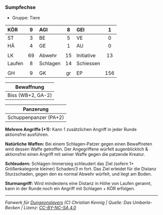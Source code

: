 ### Sumpfechse

- Gruppe: Tiere

| KÖR    |  9  | AGI      |  8  | GEI        |  1  |
| :----- | :-: | :------- | :-: | :--------- | :-: |
| ST     |  3  | BE       |  5  | VE         |  0  |
| HÄ     |  4  | GE       |  1  | AU         |  0  |
|        |     |          |     |            |     |
| LK     | 69  | Abwehr   | 15  | Initiative | 13  |
| Laufen |  8  | Schlagen | 14  | Schiessen  |     |
|        |     |          |     |            |     |
| GH     |  9  | GK       | gr  | EP         | 156 |

|    Bewaffnung     |
| :---------------: |
| Biss (WB+2, GA-2) |

|       Panzerung       |
| :-------------------: |
| Schuppenpanzer (PA+2) |

**Mehrere Angriffe (+1):** Kann 1 zusätzlichen Angriff in jeder Runde aktionsfrei ausführen.

**Natürliche Waffen:** Bei einem Schlagen-Patzer gegen einen Bewaffneten wird dessen Waffe getroffen. Der Angegriffene würfelt augenblicklich & aktionsfrei einen Angriff mit seiner Waffe gegen die patzende Kreatur.

**Schleudern:** Schlagen-Immersieg schleudert das Ziel (sofern 1+ Größenkategorie kleiner) Schaden/3 m fort. Das Ziel erleidet für die Distanz Sturzschaden, gegen den es normal Abwehr würfelt, und liegt am Boden.

**Sturmangriff:** Wird mindestens eine Distanz in Höhe von Laufen gerannt, kann in der Runde noch ein Angriff mit Schlagen + KÖR erfolgen.

---

_Fanwerk für [Dungeonslayers](https://www.dungeonslayers.net/) (C) Christian Kennig | Quelle: Das Umbarla-Becken | Lizenz: [CC-BY-NC-SA 4.0](https://creativecommons.org/licenses/by-nc-sa/4.0/deed.de)_
